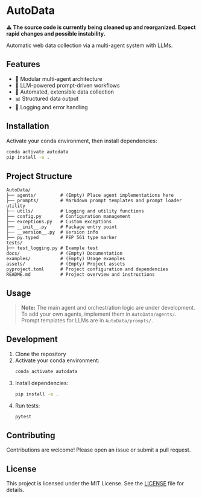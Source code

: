 # AutoData

**⚠️ The source code is currently being cleaned up and reorganized. Expect rapid changes and possible instability.**

Automatic web data collection via a multi-agent system with LLMs.

## Features

- 🤖 Modular multi-agent architecture
- 🧠 LLM-powered prompt-driven workflows
- 🔄 Automated, extensible data collection
- 📊 Structured data output
- 📝 Logging and error handling

## Installation

Activate your conda environment, then install dependencies:

```bash
conda activate autodata
pip install -e .
```

## Project Structure

```
AutoData/
├── agents/         # (Empty) Place agent implementations here
├── prompts/        # Markdown prompt templates and prompt loader utility
├── utils/          # Logging and utility functions
├── config.py       # Configuration management
├── exceptions.py   # Custom exceptions
├── __init__.py     # Package entry point
├── __version__.py  # Version info
├── py.typed        # PEP 561 type marker
tests/
├── test_logging.py # Example test
docs/               # (Empty) Documentation
examples/           # (Empty) Usage examples
assets/             # (Empty) Project assets
pyproject.toml      # Project configuration and dependencies
README.md           # Project overview and instructions
```

## Usage

> **Note:** The main agent and orchestration logic are under development.  
> To add your own agents, implement them in `AutoData/agents/`.  
> Prompt templates for LLMs are in `AutoData/prompts/`.

## Development

1. Clone the repository
2. Activate your conda environment:
   ```bash
   conda activate autodata
   ```
3. Install dependencies:
   ```bash
   pip install -e .
   ```
4. Run tests:
   ```bash
   pytest
   ```

## Contributing

Contributions are welcome! Please open an issue or submit a pull request.

## License

This project is licensed under the MIT License. See the [LICENSE](LICENSE) file for details.


